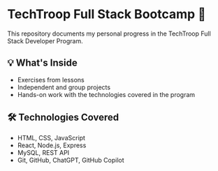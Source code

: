 # TechTroop Full Stack Bootcamp 🚀

This repository documents my personal progress in the TechTroop Full Stack Developer Program.

## 💡 What's Inside

- Exercises from lessons
- Independent and group projects
- Hands-on work with the technologies covered in the program

## 🛠️ Technologies Covered

- HTML, CSS, JavaScript
- React, Node.js, Express
- MySQL, REST API
- Git, GitHub, ChatGPT, GitHub Copilot


